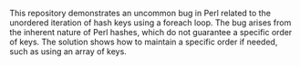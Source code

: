 This repository demonstrates an uncommon bug in Perl related to the unordered iteration of hash keys using a foreach loop.  The bug arises from the inherent nature of Perl hashes, which do not guarantee a specific order of keys. The solution shows how to maintain a specific order if needed, such as using an array of keys.